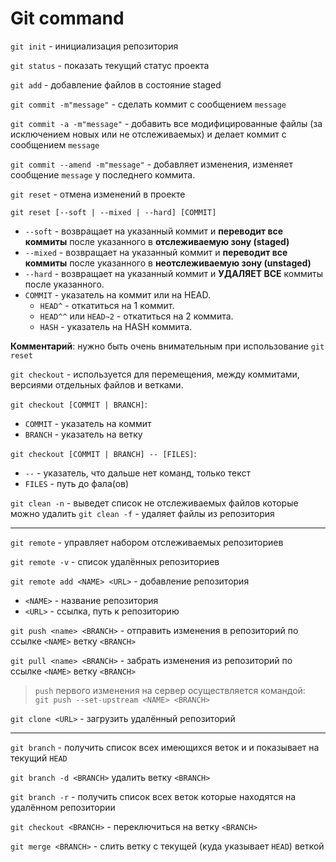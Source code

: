 # Git command

`git init` - инициализация репозитория

`git status` - показать текущий статус проекта

`git add` - добавление файлов в состояние staged 

`git commit -m"message"` - сделать коммит с сообщением `message`

`git commit -a -m"message"` - добавить все модифицированные файлы (за исключением новых или не отслеживаемых) и делает коммит с сообщением `message`

`git commit --amend -m"message"` - добавляет изменения, изменяет сообщение `message` у последнего коммита.

`git reset` - отмена изменений в проекте

`git reset [--soft | --mixed | --hard] [COMMIT]`    
- `--soft` - возвращает на указанный коммит и **переводит все коммиты** после указанного в **отслеживаемую зону (staged)**
- `--mixed` - возвращает на указанный коммит и **переводит все коммиты** после указанного в **неотслеживаемую зону (unstaged)**
- `--hard` - возвращает на указанный коммит и **УДАЛЯЕТ ВСЕ** коммиты после указанного.
- `COMMIT` - указатель на коммит или на HEAD.
  - `HEAD^` - откатиться на 1 коммит.
  - `HEAD^^` или `HEAD~2` - откатиться на 2 коммита.
  - `HASH` - указатель на HASH коммита.

**Комментарий**: нужно быть очень внимательным при использование `git reset`

`git checkout` - используется для перемещения, между коммитами, версиями отдельных файлов и ветками.

`git checkout [COMMIT | BRANCH]`:
- `COMMIT` - указатель на коммит
- `BRANCH` - указатель на ветку

`git checkout [COMMIT | BRANCH] -- [FILES]`:
- `--` - указатель, что дальше нет команд, только текст
- `FILES` - путь до фала(ов)

`git clean -n` - выведет список не отслеживаемых файлов которые можно удалить
`git clean -f` - удаляет файлы из репозитория 

---

`git remote` - управляет набором отслеживаемых репозиториев

`git remote -v` - список удалённых репозиториев

`git remote add <NAME> <URL>` - добавление репозитория
- `<NAME>` - название репозитория
- `<URL>` - ссылка, путь к репозиторию

`git push <name> <BRANCH>` - отправить изменения в репозиторий по ссылке `<NAME>` ветку `<BRANCH>`

`git pull <name> <BRANCH>` - забрать изменения из репозиторий по ссылке `<NAME>` ветку `<BRANCH>`

> `push` первого изменения на сервер осуществляется командой:
` git push --set-upstream <NAME> <BRANCH>`

`git clone <URL>` - загрузить удалённый репозиторий

---

`git branch` - получить список всех имеющихся веток и и показывает на текущий `HEAD`

`git branch -d <BRANCH>` удалить ветку `<BRANCH>`

`git branch -r` - получить список всех веток которые находятся на удалённом репозитории

`git checkout <BRANCH>` - переключиться на ветку `<BRANCH>`

`git merge <BRANCH>` - слить ветку <BRANCH> c текущей (куда указывает `HEAD`) веткой
